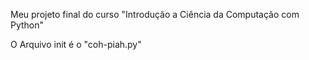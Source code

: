 Meu projeto final do curso "Introdução a Ciência da Computação com Python"

O Arquivo init é o "coh-piah.py"